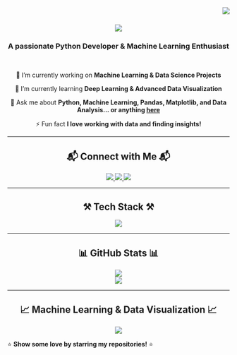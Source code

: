 <!--
**Ayushverma23/Ayushverma23** is a ✨ special ✨ repository because its `README.md` appears on your GitHub profile.
-->

<img align="right" src="https://visitor-badge.laobi.icu/badge?page_id=Ayushverma23.Ayushverma23" />

<h1 align="center">
    <img src="https://readme-typing-svg.herokuapp.com/?font=Righteous&size=35&center=true&vCenter=true&width=500&height=70&duration=4000&lines=Hello+There!+👋;+I'm+Ayush+Verma!;+Python+Developer!;+Machine+Learning+Enthusiast!;" />
</h1>

<h3 align="center">A passionate Python Developer & Machine Learning Enthusiast</h3>

<br/>

<div align="center">
 
 🔭 I’m currently working on **Machine Learning & Data Science Projects**  
 
 🌱 I’m currently learning **Deep Learning & Advanced Data Visualization**  

 💬 Ask me about **Python, Machine Learning, Pandas, Matplotlib, and Data Analysis... or anything [here](https://github.com/Ayushverma23/Ayushverma23/issues)**  

 ⚡ Fun fact **I love working with data and finding insights!**  

</div>

---

<h2 align="center">📬 Connect with Me 📬</h2>

<div align="center"> 
  <a href="mailto:your-email@example.com">
    <img src="https://img.shields.io/badge/Gmail-333333?style=for-the-badge&logo=gmail&logoColor=red" />
  </a>
  <a href="https://linkedin.com/in/ayushverma23" target="_blank">
    <img src="https://img.shields.io/badge/LinkedIn-0077B5?style=for-the-badge&logo=linkedin&logoColor=white" />
  </a>
  <a href="https://ayushverma23.github.io" target="_blank">
     <img src="https://img.shields.io/badge/Portfolio-FF5722?style=for-the-badge&logo=todoist&logoColor=white" />
  </a>
</div>

---

<h2 align="center">⚒️ Tech Stack ⚒️</h2>

<div align="center">
    <img src="https://skillicons.dev/icons?i=python,tensorflow,pandas,numpy,matplotlib,seaborn,scikit-learn,git,github,vscode" />
</div>

---

<h2 align="center">📊 GitHub Stats 📊</h2>

<div align="center">
  <img src="https://github-readme-stats.vercel.app/api?username=Ayushverma23&show_icons=true&theme=radical" />
  <br />
  <img src="https://github-readme-streak-stats.herokuapp.com/?user=Ayushverma23&theme=radical" />
</div>

---

<h2 align="center">📈 Machine Learning & Data Visualization 📈</h2>

<div align="center">
  <img src="https://github-readme-activity-graph.cyclic.app/graph?username=Ayushverma23&theme=react-dark" />
</div>



⭐ **Show some love by starring my repositories!** ⭐

